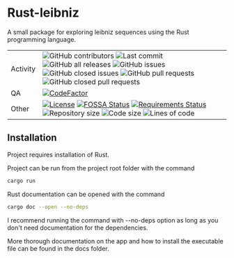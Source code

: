 # Rust-leibniz

A small package for exploring leibniz sequences using the Rust programming language.

|              |   |
|--------------|---|
| Activity     | ![GitHub contributors](https://img.shields.io/github/contributors/diapolo10/rust-leibniz) ![Last commit](https://img.shields.io/github/last-commit/diapolo10/rust-leibniz?logo=github) ![GitHub all releases](https://img.shields.io/github/downloads/diapolo10/rust-leibniz/total?logo=github) ![GitHub issues](https://img.shields.io/github/issues/diapolo10/rust-leibniz) ![GitHub closed issues](https://img.shields.io/github/issues-closed/diapolo10/rust-leibniz) ![GitHub pull requests](https://img.shields.io/github/issues-pr/diapolo10/rust-leibniz) ![GitHub closed pull requests](https://img.shields.io/github/issues-pr-closed/diapolo10/rust-leibniz) |
| QA           | [![CodeFactor](https://www.codefactor.io/repository/github/diapolo10/rust-leibniz/badge?logo=codefactor)](https://www.codefactor.io/repository/github/diapolo10/rust-leibniz) |
| Other        | [![License](https://img.shields.io/github/issues-pr/diapolo10/rust-leibniz)](https://opensource.org/licenses/MIT) [![FOSSA Status](https://app.fossa.com/api/projects/git%2Bgithub.com%2FDiapolo10%2Frust-leibniz.svg?type=shield)](https://app.fossa.com/projects/git%2Bgithub.com%2FDiapolo10%2Frust-leibniz?ref=badge_shield) [![Requirements Status](https://requires.io/github/Diapolo10/rust-leibniz/requirements.svg?branch=main)](https://requires.io/github/Diapolo10/rust-leibniz/requirements/?branch=main) ![Repository size](https://img.shields.io/github/repo-size/diapolo10/rust-leibniz?logo=github) ![Code size](https://img.shields.io/github/languages/code-size/diapolo10/rust-leibniz?logo=github) ![Lines of code](https://img.shields.io/tokei/lines/github/diapolo10/rust-leibniz?logo=github) |

## Installation

Project requires installation of Rust.

Project can be run from the project root folder with the command

```sh
cargo run
```

Rust documentation can be opened with the command

```sh
cargo doc --open --no-deps
```

I recommend running the command with --no-deps option as long as you don't need documentation for the dependencies.

More thorough documentation on the app and how to install the executable file can be found in the docs folder.
